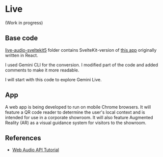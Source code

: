 # Live

(Work in progress)

## Base code

[live-audio-sveltekit5](live-audio-sveltekit5) folder contains SvelteKit-version of [this app](https://aistudio.google.com/apps/bundled/live_audio?showPreview=true&showCode=true&showAssistant=false&_gl=1*1ugdznd*_ga*MjA1MDExODM5My4xNzU2MDE1MzMx*_ga_P1DBVKWT6V*czE3NTk5Mjc1MzYkbzIyJGcxJHQxNzU5OTI4MTEyJGo2MCRsMCRoMTY3NDY2MjA3..) originally written in React.

I used Gemini CLI for the conversion. I modified part of the code and added comments to make it more readable.

I will start with this code to explore Gemini Live.

## App

A web app is being developed to run on mobile Chrome browsers. It will feature a QR code reader to determine the user's local context and is intended for use in a corporate showroom. It will also feature Augmented Reality (AR) as a visual guidance system for visitors to the showroom.

## References

- [Web Audio API Tutorial](https://web-audio-api.firebaseapp.com/)






